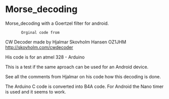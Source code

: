 # Morse_decoding
Morse_decoding with a Goertzel filter for android.
           
           Orginal code from 
CW Decoder made by Hjalmar Skovholm Hansen OZ1JHM
http://skovholm.com/cwdecoder

His code is for an atmel 328 - Arduino 

This is a test if the same aproach can be used for
an Android device.

See all the comments from Hjalmar on his code how
this decoding is done.

The Arduino C code is converted into B4A code.
For Android the Nano timer is used and it seems to work.
